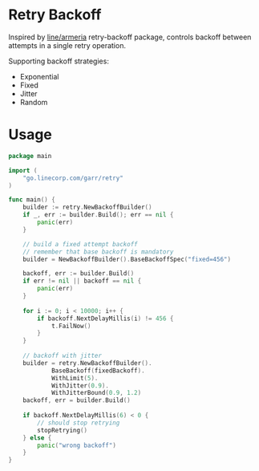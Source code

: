 # Retry Backoff

Inspired by [line/armeria](https://github.com/line/armeria) retry-backoff package, controls backoff between attempts in a single retry operation. 

Supporting backoff strategies:
- Exponential
- Fixed
- Jitter
- Random

# Usage

```go
package main

import (
    "go.linecorp.com/garr/retry"
)

func main() {
	builder := retry.NewBackoffBuilder()
	if _, err := builder.Build(); err == nil {
		panic(err)
	}

	// build a fixed attempt backoff
	// remember that base backoff is mandatory
	builder = NewBackoffBuilder().BaseBackoffSpec("fixed=456")

	backoff, err := builder.Build()
	if err != nil || backoff == nil {
		panic(err)
	}
    
	for i := 0; i < 10000; i++ {
		if backoff.NextDelayMillis(i) != 456 {
			t.FailNow()
		}
	}
    
	// backoff with jitter
	builder = retry.NewBackoffBuilder().
			BaseBackoff(fixedBackoff).
			WithLimit(5).
			WithJitter(0.9).
			WithJitterBound(0.9, 1.2)
	backoff, err = builder.Build()
    
	if backoff.NextDelayMillis(6) < 0 {
		// should stop retrying
		stopRetrying()
	} else {
		panic("wrong backoff")
	}
}
```
